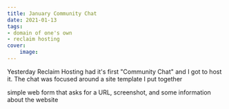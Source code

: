 ```yaml
---
title: January Community Chat
date: 2021-01-13
tags:
- domain of one's own
- reclaim hosting
cover:
    image: 
---
```


Yesterday Reclaim Hosting had it's first "Community Chat" and I got to host it. The chat was focused around a site template I put together

 simple web form that asks for a URL, screenshot, and some information about the website